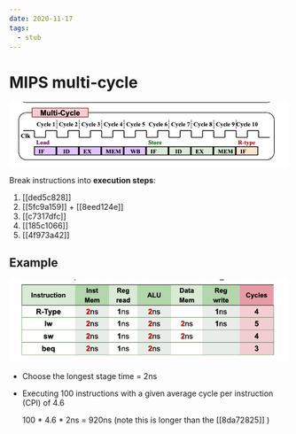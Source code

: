 ```yaml
---
date: 2020-11-17
tags: 
  - stub
---
```


# MIPS multi-cycle

![](./static/mips-multi-cycle-pipe.png)

Break instructions into **execution steps**:

1. [[ded5c828]] 
2. [[5fc9a159]] + [[8eed124e]] 
3. [[c7317dfc]] 
4. [[185c1066]] 
5. [[4f973a42]] 

## Example

![](./static/mips-multi-cycle-pipe-eg.png)

- Choose the longest stage time = 2ns

- Executing 100 instructions with a given average cycle per instruction (CPI) of 4.6

  100 * 4.6 * 2ns = 920ns (note this is longer than the [[8da72825]] )
